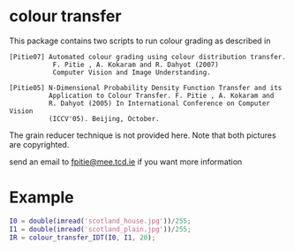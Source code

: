 # colour transfer

This package contains two scripts to run colour grading as described in

    [Pitie07] Automated colour grading using colour distribution transfer.
               F. Pitie , A. Kokaram and R. Dahyot (2007)
	           Computer Vision and Image Understanding.
			   
	[Pitie05] N-Dimensional Probability Density Function Transfer and its
	          Application to Colour Transfer. F. Pitie , A. Kokaram and
			  R. Dahyot (2005) In International Conference on Computer Vision
			  (ICCV'05). Beijing, October.

The grain reducer technique is not provided here.
Note that both pictures are copyrighted.


send an email to fpitie@mee.tcd.ie if you want more information


# Example

```Matlab
I0 = double(imread('scotland_house.jpg'))/255;
I1 = double(imread('scotland_plain.jpg'))/255;
IR = colour_transfer_IDT(I0, I1, 20);
```



